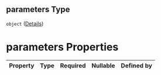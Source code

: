 ## parameters Type

`object` ([Details](btpsa-usecase-properties-services-items-allof-1-then-allof-121-then-allof-0-then-properties-parameters.md))

# parameters Properties

| Property | Type | Required | Nullable | Defined by |
| :------- | :--- | :------- | :------- | :--------- |
